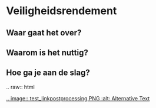Veiligheidsrendement
============================================


Waar gaat het over?
-------------------------------------------

Waarom is het nuttig?
-------------------------------------------

Hoe ga je aan de slag?
-------------------------------------------



.. raw:: html

   <a href="./Preprocessing/test.md">
      .. image:: test_linkpostprocessing.PNG
         :alt: Alternative Text
   </a>




